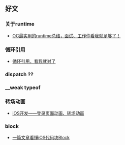 ## 好文

### 关于runtime  
- [OC最实用的runtime总结，面试、工作你看我就足够了！](https://www.jianshu.com/p/ab966e8a82e2)  

### 循环引用  
- [循环引用，看我就对了](http://www.cocoachina.com/ios/20161206/18299.html)

### dispatch ??
### __weak typeof

### 转场动画
- [iOS开发——登录页面动画、转场动画](http://www.cocoachina.com/ios/20171220/21601.html)  

### block 
- [一篇文章看懂iOS代码块Block](https://blog.csdn.net/wenxiangjiang/article/details/51387629)